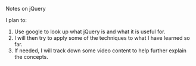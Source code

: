 Notes on jQuery

I plan to:
1) Use google to look up what jQuery is and what it is useful for.
2) I will then try to apply some of the techniques to what I have learned so far.
3) If needed, I will track down some video content to help further explain the concepts.